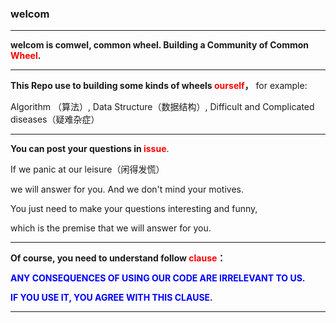### welcom

<hr>



**welcom is comwel, common wheel.  Building a Community of Common <font color="red">Wheel</font>.**

<hr>



**This Repo use to building some kinds of wheels <font color="red">ourself</font>，** for example:

Algorithm （算法）, Data Structure（数据结构）, Difficult and Complicated diseases（疑难杂症）

<hr>



**You can post your questions in <font color="red">issue</font>**.

If we panic at our leisure（闲得发慌）

we will answer for you. And we don't mind your motives. 

You just need to make your questions interesting and funny,

which is the premise that we will answer for you.

<hr>



**Of course, you need to understand follow <font color="red">clause</font>：**

<font color="blue"><strong>ANY CONSEQUENCES OF USING OUR CODE ARE IRRELEVANT TO US. </strong></font>

<font color="blue"><strong>IF YOU USE IT, YOU AGREE WITH THIS CLAUSE.</strong></font>

<hr>

